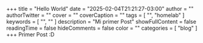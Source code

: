 +++
title = "Hello World"
date = "2025-02-04T21:21:27-03:00"
author = ""
authorTwitter = ""
cover = ""
coverCaption = ""
tags = [ "", "homelab" ]
keywords = [ "", "" ]
description = "Mi primer Post"
showFullContent = false
readingTime = false
hideComments = false
color = ""
categories = [ "blog" ]
+++
Primer Post :D